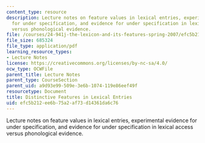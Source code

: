 ```yaml
---
content_type: resource
description: Lecture notes on feature values in lexical entries, experimental evidence
  for under specification, and evidence for under specification in lexical access
  versus phonological evidence.
file: /courses/24-941j-the-lexicon-and-its-features-spring-2007/efc5b212ee6b75a2af73d14361da6c76_lec5ds_lexical.pdf
file_size: 685324
file_type: application/pdf
learning_resource_types:
- Lecture Notes
license: https://creativecommons.org/licenses/by-nc-sa/4.0/
ocw_type: OCWFile
parent_title: Lecture Notes
parent_type: CourseSection
parent_uid: a9d93e99-509e-3e6b-1074-119e86eef49f
resourcetype: Document
title: Distinctive Features in Lexical Entries
uid: efc5b212-ee6b-75a2-af73-d14361da6c76
---
```

Lecture notes on feature values in lexical entries, experimental evidence for under specification, and evidence for under specification in lexical access versus phonological evidence.